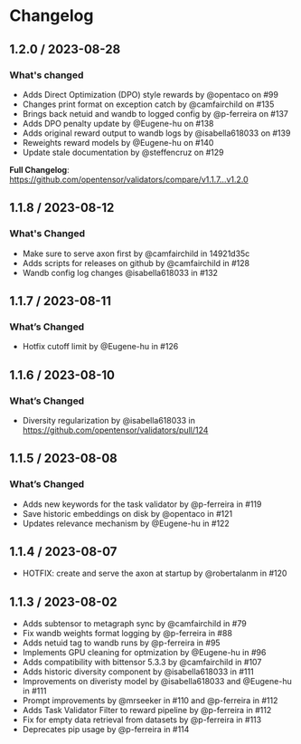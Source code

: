 # Changelog

## 1.2.0 / 2023-08-28
### What's changed
- Adds Direct Optimization (DPO) style rewards by @opentaco on #99
- Changes print format on exception catch by @camfairchild on #135
- Brings back netuid and wandb to logged config by @p-ferreira on #137
- Adds DPO penalty update by @Eugene-hu  on #138
- Adds original reward output to wandb logs by @isabella618033  on #139
- Reweights reward models by @Eugene-hu  on #140
- Update stale documentation by @steffencruz  on #129



**Full Changelog**: https://github.com/opentensor/validators/compare/v1.1.7...v1.2.0

## 1.1.8 / 2023-08-12
### What's Changed
- Make sure to serve axon first by @camfairchild in 14921d35c
- Adds scripts for releases on github by @camfairchild  in #128
- Wandb config log changes @isabella618033  in #132  

## 1.1.7 / 2023-08-11
### What’s Changed
- Hotfix cutoff limit by @Eugene-hu  in #126

## 1.1.6 / 2023-08-10
### What’s Changed
- Diversity regularization by @isabella618033 in https://github.com/opentensor/validators/pull/124

## 1.1.5 / 2023-08-08
### What’s Changed
- Adds new keywords for the task validator by @p-ferreira in #119
- Save historic embeddings on disk by @opentaco in #121 
- Updates relevance mechanism by @Eugene-hu in #122 

## 1.1.4 / 2023-08-07
- HOTFIX: create and serve the axon at startup by @robertalanm in #120


## 1.1.3 / 2023-08-02
- Adds subtensor to metagraph sync by @camfairchild in #79
- Fix wandb weights format logging by @p-ferreira in #88
- Adds netuid tag to wandb runs by @p-ferreira in #95
- Implements GPU cleaning for optmization by @Eugene-hu in #96
- Adds compatibility with bittensor 5.3.3 by @camfairchild in #107
- Adds historic diversity component by @isabella618033 in #111
- Improvements on diveristy model by @isabella618033 and @Eugene-hu in #111
- Prompt improvements by @mrseeker in #110 and @p-ferreira in #112
- Adds Task Validator Filter to reward pipeline by @p-ferreira in #112
- Fix for empty data retrieval from datasets by @p-ferreira in #113
- Deprecates pip usage by @p-ferreira in #114
